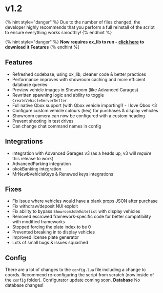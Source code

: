 # v1.2

{% hint style="danger" %}
Due to the number of files changed, the developer highly recommends that you perform a full reinstall of the script to ensure everything works smoothly!
{% endhint %}

{% hint style="danger" %}
**Now requires ox\_lib to run -** [**click here**](https://github.com/overextended/ox\_lib/releases) **to download it** **Features**
{% endhint %}

## Features

* Refreshed codebase, using ox\_lib, cleaner code & better practices
* Performance improves with showroom caching and more efficient database queries
* Preview vehicle images in Showroom (like Advanced Garages)
* Rewritten spawning logic and ability to toggle `CreateVehicleServerSetter`
* Full native Qbox support (with Qbox vehicle importing!) - I love Qbox <3
* Configure custom vehicle colours (hex) for purchases & display vehicles
* Showroom camera can now be configured with a custom heading
* Prevent shooting in test drives
* Can change chat command names in config

## Integrations

* Integration with Advanced Garages v3 (as a heads up, v3 will _require_ this release to work)
* AdvancedParking integration
* okokBanking integration
* MrNewbVehicleKeys & Renewed keys integrations

## Fixes

* Fix issue where vehicles would have a blank props JSON after purchase
* Fix withdraw/deposit NUI exploit
* Fix ability to bypass `ShowroomJobWhitelist` with display vehicles
* Removed escrowed framework-specific code for better compatibility with modified frameworks
* Stopped forcing the plate index to be 0
* Prevented breaking in to display vehicles
* Improved license plate generator
* Lots of small bugs & issues squashed

## Config

There are a lot of changes to the `config.lua` file including a change to coords. Recommend re-configuring the script from scratch (now inside of the `config` folder). Configurator update coming soon. **Database** No database changes!
